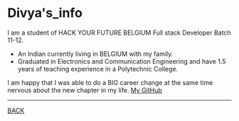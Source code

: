 # Divya's_info
I am a student of HACK YOUR FUTURE BELGIUM Full stack Developer Batch 11-12. 
 * An Indian currently living in BELGIUM with my family.
 * Graduated in Electronics and Communication Engineering and have 1.5 years of teaching experience in a Polytechnic College.  

I am happy that I was able to do a BIG career change at the same time nervous about the new chapter in my life. [My GitHub](https://github.com/Divyasree345)

---
[BACK](README.md#basic_branching_workflow)